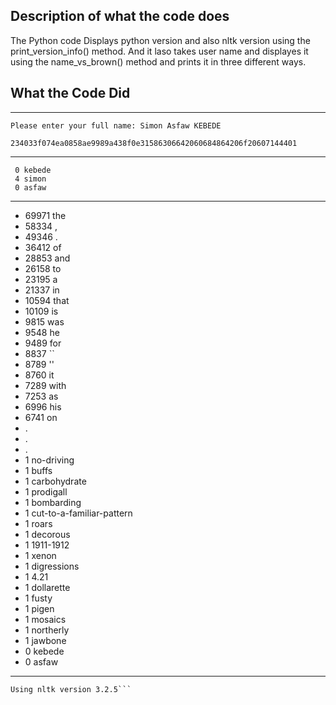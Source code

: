 ## Description of what the code does
   The Python code Displays python version and also nltk version using the print_version_info() method.
And it laso takes user name and displayes it using the name_vs_brown() method and prints it in three
different ways.

## What the Code Did
-----------------------------

    Please enter your full name: Simon Asfaw KEBEDE
	
    234033f074ea0858ae9989a438f0e31586306642060684864206f20607144401
	
-----------------------------
     0 kebede
     4 simon
     0 asfaw
-----------------------------
 - 69971 the
 - 58334 ,
 - 49346 .
 - 36412 of
 - 28853 and
 - 26158 to
 - 23195 a
 - 21337 in
 - 10594 that
 - 10109 is
 - 9815 was
 - 9548 he
 - 9489 for
 - 8837 ``
 - 8789 ''
 - 8760 it
 - 7289 with
 - 7253 as
 - 6996 his
 - 6741 on
 -    . 
 -    . 
 -    . 
 -    1 no-driving
 -    1 buffs
 -    1 carbohydrate
 -    1 prodigall
 -    1 bombarding
 -    1 cut-to-a-familiar-pattern
 -    1 roars
 -    1 decorous
 -    1 1911-1912
 -    1 xenon
 -    1 digressions
 -    1 4.21
 -    1 dollarette
 -    1 fusty
 -    1 pigen
 -    1 mosaics
 -    1 northerly
 -    1 jawbone
 -    0 kebede
 -    0 asfaw
-----------------------------
```Using Python version 2.7.8
Using nltk version 3.2.5```